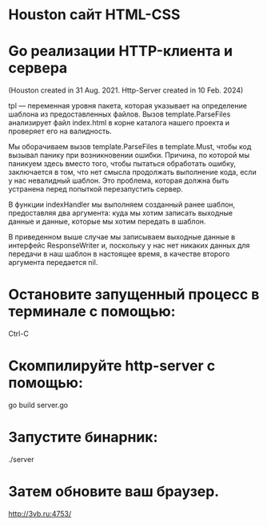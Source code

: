 # Houston сайт HTML-CSS
# Go реализации HTTP-клиента и сервера

(Houston created in 31 Aug. 2021. Http-Server created in 10 Feb. 2024)

tpl — переменная уровня пакета, 
которая указывает на определение шаблона 
из предоставленных файлов. 
Вызов template.ParseFiles анализирует файл index.html 
в корне каталога нашего проекта и 
проверяет его на валидность.

Мы оборачиваем вызов template.ParseFiles в template.Must, 
чтобы код вызывал панику при возникновении ошибки. 
Причина, по которой мы паникуем здесь вместо того, 
чтобы пытаться обработать ошибку, 
заключается в том, что нет смысла продолжать 
выполнение кода, если у нас невалидный шаблон. 
Это проблема, которая должна быть устранена 
перед попыткой перезапустить сервер.

В функции indexHandler мы выполняем созданный ранее шаблон,
предоставляя два аргумента: 
куда мы хотим записать выходные данные и 
данные, которые мы хотим передать в шаблон.

В приведенном выше случае мы записываем выходные данные 
в интерфейс ResponseWriter
и, поскольку у нас нет никаких данных для передачи 
в наш шаблон в настоящее время, 
в качестве второго аргумента передается nil.

# Остановите запущенный процесс в терминале с помощью: 

Ctrl-C 

# Скомпилируйте http-server с помощью: 

go build server.go

# Запустите бинарник:

./server 

# Затем обновите ваш браузер.

http://3vb.ru:4753/
